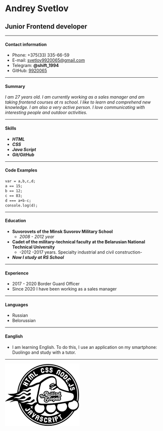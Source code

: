 

# Andrey Svetlov 

## Junior Frontend developer
---
#### Contact information
* Phone: +375(33) 335-66-59
* E-mail: svetlov9920065@gmail.com
* Telegram: __@shift_1994__
* GitHub: [9920065](https://github.com/9920065)

---
#### Summary
_I am 27 years old. I am currently working as a sales manager and am taking frontend courses at rs school. I like to learn and comprehend new knowledge. I am also a very active person. I love communicating with interesting people and outdoor activities._

---
#### Skills
* ___HTML___
* ___CSS___
* ___Java Script___
* ___Git/GitHub___

---
#### Code Examples

```
var = a,b,c,d;
a == 15;
b == 12;
c == 83;
d === a+b-c;
console.log(d);
```
---
#### Education

* __Suvorovets of the Minsk Suvorov Military School__
    + _2008 - 2012 year_
* __Cadet of the military-technical faculty at the Belarusian National Technical University__
    + -2012 -2017 years. Specialty industrial and civil construction-
* ___Now I study at RS School___

---
#### Experience
 * 2017 - 2020 Border Guard Officer
 * Since 2020 I have been working as a sales manager

 ---
#### Languages
  * Russian
  * Belorussian

  ---
#### Eanglish
  * I am learning English. To do this, I use an application on my smartphone: Duolingo and study with a tutor.

  ---

  [![Ссылка на сайт RS School](logo.png)](https://rs.school/)